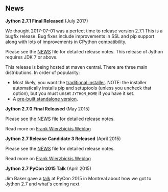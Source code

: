 News
-----------
**Jython 2.7.1 Final Released** (July 2017)

We thought 2017-07-01 was a perfect time to release version 2.7.1 This is a bugfix release. Bug fixes include improvements in SSL and pip support along with lots of improvements in CPython compatibility.

Please see the [NEWS](https://github.com/jythontools/jython/blob/master/NEWS) file for detailed release notes. This release of Jython requires JDK 7 or above.

This release is being hosted at maven central. There are three main distributions. In order of popularity:

- Most likely, you want the [traditional installer](http://search.maven.org/remotecontent?filepath=org/python/jython-installer/2.7.1/jython-installer-2.7.1.jar). NOTE: the installer automatically installs pip and setuptools (unless you uncheck that option), but you must unset `JYTHON_HOME` if you have it set.
- A [pre-built standalone version](http://search.maven.org/remotecontent?filepath=org/python/jython-standalone/2.7.1/jython-standalone-2.7.1.jar).

**Jython 2.7.0 Final Released** (May 2015)

Please see the [NEWS](https://github.com/jythontools/jython/blob/master/NEWS) file for detailed release notes.

Read more on [Frank Wierzbickis Weblog](http://fwierzbicki.blogspot.fi/2015/05/jython-270-final-released.html)

**Jython 2.7 Release Candidate 3 Released** (April 2015)

Please see the [NEWS](https://github.com/jythontools/jython/blob/master/NEWS) file for detailed release notes.

Read more on [Frank Wierzbickis Weblog](http://fwierzbicki.blogspot.fi/2015/04/jython-27-release-candidate-3-available.html)

**Jython 2.7 PyCon 2015 Talk** (April 2015)

Jim Baker gave a [talk](https://www.youtube.com/watch?v=hLm3garVQFo&gt) at PyCon
2015 in Montreal about how we got to Jython 2.7 and what's coming next.
